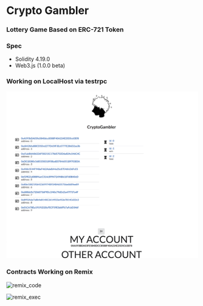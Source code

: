 

# Crypto Gambler

### Lottery Game Based on ERC-721 Token



### Spec

- Solidity 4.19.0
- Web3.js (1.0.0 beta)





### Working on LocalHost via testrpc

![web_example](./img/web_example.png)





### Contracts Working on Remix

![remix_code](<https://s3.ap-northeast-2.amazonaws.com/firstbase-bucket/remix_code.png>)



![remix_exec](<https://s3.ap-northeast-2.amazonaws.com/firstbase-bucket/remix_exec.png>)